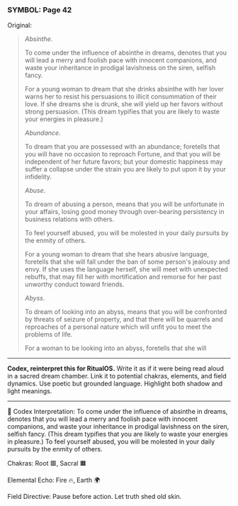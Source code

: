 ### SYMBOL: Page 42

Original:
> _Absinthe_.
> 
> 
> To come under the influence of absinthe in dreams, denotes that you
> will lead a merry and foolish pace with innocent companions, and waste
> your inheritance in prodigal lavishness on the siren, selfish fancy.
> 
> 
> For a young woman to dream that she drinks absinthe with her lover warns
> her to resist his persuasions to illicit consummation of their love. If she
> dreams she is drunk, she will yield up her favors without strong persuasion.
> (This dream typifies that you are likely to waste your energies in pleasure.)
> 
> 
> _Abundance_.
> 
> 
> To dream that you are possessed with an abundance;
> foretells that you will have no occasion to reproach Fortune,
> and that you will be independent of her future favors;
> but your domestic happiness may suffer a collapse under the strain
> you are likely to put upon it by your infidelity.
> 
> 
> _Abuse_.
> 
> 
> To dream of abusing a person, means that you will be unfortunate
> in your affairs, losing good money through over-bearing persistency
> in business relations with others.
> 
> 
> To feel yourself abused, you will be molested in your daily pursuits
> by the enmity of others.
> 
> 
> For a young woman to dream that she hears abusive language, foretells that
> she will fall under the ban of some person's jealousy and envy.
> If she uses the language herself, she will meet with unexpected rebuffs,
> that may fill her with mortification and remorse for her past unworthy
> conduct toward friends.
> 
> 
> _Abyss_.
> 
> 
> To dream of looking into an abyss, means that you will be confronted
> by threats of seizure of property, and that there will be quarrels
> and reproaches of a personal nature which will unfit you to meet
> the problems of life.
> 
> 
> For a woman to be looking into an abyss, foretells that she will

---

**Codex, reinterpret this for RitualOS.**
Write it as if it were being read aloud in a sacred dream chamber.
Link it to potential chakras, elements, and field dynamics.
Use poetic but grounded language.
Highlight both shadow and light meanings.

---

🔁 Codex Interpretation:
To come under the influence of absinthe in dreams, denotes that you will lead a merry and foolish pace with innocent companions, and waste your inheritance in prodigal lavishness on the siren, selfish fancy. (This dream typifies that you are likely to waste your energies in pleasure.) To feel yourself abused, you will be molested in your daily pursuits by the enmity of others.

Chakras: Root 🟥, Sacral 🟧

Elemental Echo: Fire 🔥, Earth 🌍

Field Directive: Pause before action. Let truth shed old skin.
